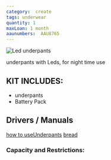 ```yaml
---
category:  create
tags: underwear
quantity: 1
maxLoan: 1 month
aaunumbers:  AAU8765
---
```

![Led underpants](pants.png)

underpants with Leds, for night time use
## KIT INCLUDES:
- underpants
- Battery Pack

## Drivers / Manuals
[how to useUnderpants](link1.html)
[bread](link2.html)


### Capacity and Restrictions:

